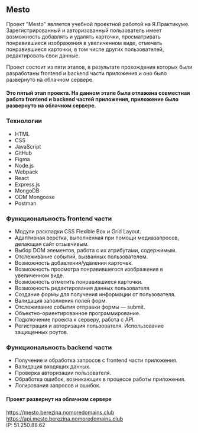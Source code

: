 ## Mesto
Проект "Mesto" является учебной проектной работой на Я.Практикуме.  
Зарегистрированный и авторизованный пользователь имеет возможность добавлять и удалять карточки, просматривать понравившиеся изображения в увеличенном виде, отмечать понравившиеся карточки, в том числе других пользователей, редактировать свои данные.

Проект состоит из пяти этапов, в результате прохождения которых были разработаны frontend и backend части приложения и оно было развернуто на облачном сервере. 

#### Это пятый этап проекта. На данном этапе была отлажена совместная работа frontend и backend частей приложения, приложение было развернуто на облачном сервере.

### Технологии
* HTML
* CSS
* JavaScript
* GitHub
* Figma
* Node.js
* Webpack
* React
* Express.js
* MongoDB
* ODM Mongoose
* Postman

### Функциональность frontend части
* Модули раскладки CSS Flexible Box и Grid Layout.
* Адаптивная верстка, выполненная при помощи медиазапросов, делающая сайт отзывчивым. 
* Выбор DOM элементов, работа с их атрибутами, содержимым.
* Отслеживание событий, вызванных пользователем.
* Возможность добавления/удаления карточек.
* Возможность просмотра понравившегося изображения в увеличенном виде.
* Возможность отметить понравившиеся карточки.
* Возможность редактирования данных пользователя.
* Создание формы для получения информации от пользователя.
* Валидация заполнения полей форм.  
* Отслеживание события отправки формы — submit.
* Объектно-ориентированное программирование.
* Подключение проекта к серверу, работа с API.
* Регистрация и авторизация пользователя. Использование защищенных роутов.

### Функциональность backend части
* Получение и обработка запросов с frontend части приложения.
* Валидация входящих данных. 
* Проверка авторизации пользователя.
* Обработка ошибок, возникающих в процессе работы приложения.
* Логирования запросов и ошибок.

#### Проект развернут на облачном сервере
https://mesto.berezina.nomoredomains.club  
https://api.mesto.berezina.nomoredomains.club  
IP: 51.250.88.62
